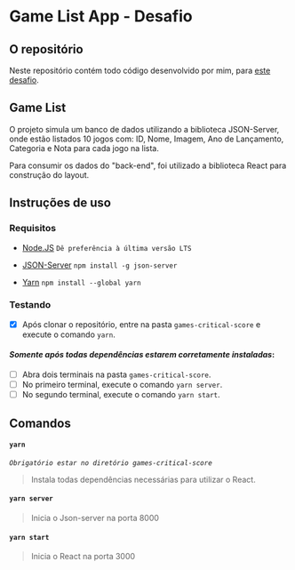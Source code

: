 # Game List App - Desafio

## O repositório

Neste repositório contém todo código desenvolvido por mim, para [este desafio](https://github.com/fsilvajoel/DesafioShadowCompasso).

## Game List

O projeto simula um banco de dados utilizando a biblioteca JSON-Server, onde estão listados 10 jogos com: ID, Nome, Imagem, Ano de Lançamento, Categoria e Nota para cada jogo na lista.

Para consumir os dados do "back-end", foi utilizado a biblioteca React para construção do layout.

## Instruções de uso

### Requisitos

- [Node.JS](https://nodejs.org/en/download/) `Dê preferência à última versão LTS`

- [JSON-Server](https://www.npmjs.com/package/json-server) `npm install -g json-server`

- [Yarn](https://classic.yarnpkg.com/en/docs/install#debian-stable) `npm install --global yarn`

### Testando

- [x] Após clonar o repositório, entre na pasta `games-critical-score` e execute o comando `yarn`.

#### _Somente após todas dependências estarem corretamente instaladas_:

- [ ] Abra dois terminais na pasta `games-critical-score`.
- [ ] No primeiro terminal, execute o comando `yarn server`.
- [ ] No segundo terminal, execute o comando `yarn start`.

## Comandos

#### `yarn`

_`Obrigatório estar no diretório games-critical-score`_

> Instala todas dependências necessárias para utilizar o React.

#### `yarn server`

> Inicia o Json-server na porta 8000

#### `yarn start`

> Inicia o React na porta 3000
